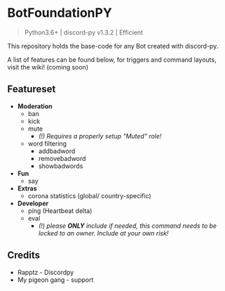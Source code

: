 # BotFoundationPY
> Python3.6+ | discord-py v1.3.2 | Efficient

This repository holds the base-code for any Bot created with discord-py.

A list of features can be found below, for triggers and command layouts, visit the wiki! (coming soon)

## Featureset
- **Moderation**
	- ban
	- kick
	- mute
		- _(!) Requires a properly setup "Muted" role!_
	- word filtering
		- addbadword
		- removebadword
		- showbadwords
- **Fun**
	- say
- **Extras**
	- corona statistics (global/ country-specific)
- **Developer**
	- ping (Heartbeat delta)
	- eval
		- _(!) please **ONLY** include if needed, this command needs to be locked to an owner. Include at your own risk!_

## Credits
- Rapptz - Discordpy
- My pigeon gang - support
